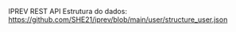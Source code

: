 IPREV REST API
Estrutura do dados:
https://github.com/SHE21/iprev/blob/main/user/structure_user.json